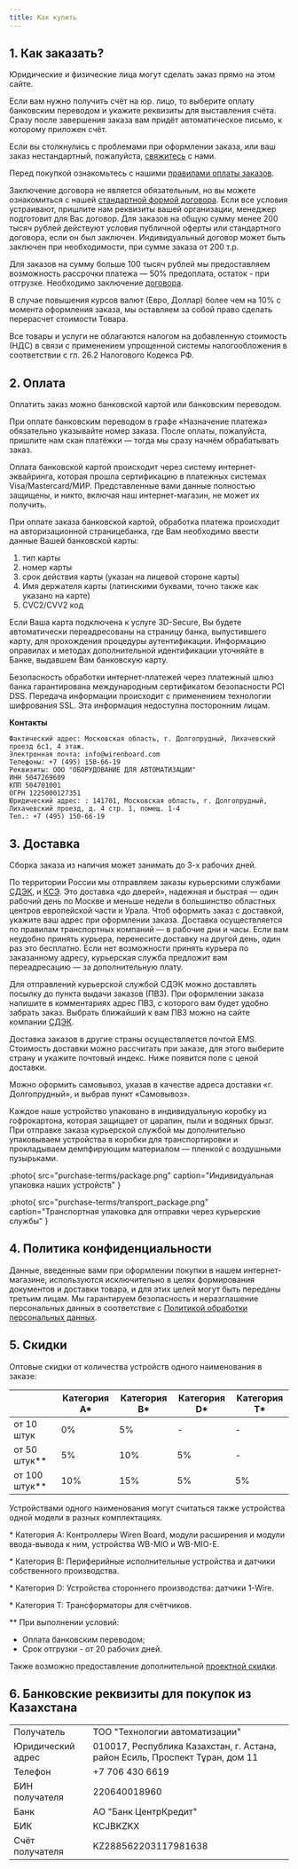 ```yaml
---
title: Как купить
---
```


## 1. Как заказать?

Юридические и физические лица могут сделать заказ прямо на этом сайте.

Если вам нужно получить счёт на юр. лицо, то выберите оплату банковским переводом и укажите реквизиты для выставления счёта.
Сразу после завершения заказа вам придёт автоматическое письмо, к которому приложен счёт.

Если вы столкнулись с проблемами при оформлении заказа, или ваш заказ нестандартный, пожалуйста, [свяжитесь](https://wirenboard.com/ru/pages/contacts/) с нами.

Перед покупкой ознакомьтесь с нашими [правилами оплаты заказов](https://docs.google.com/document/d/1Z8J29VmBZGXS3VruEZuUUIsl-nQQzkoyWf3pvSril54/export?format=pdf).

Заключение договора не является обязательным, но вы можете ознакомиться с нашей [стандартной формой договора](https://wirenboard.com/statics/content/files/6601802e4e1f2.pdf).
Если все условия устраивают, пришлите нам реквизиты вашей организации, менеджер подготовит для Вас договор.
Для заказов на общую сумму менее 200 тысяч рублей действуют условия публичной оферты или стандартного договора, если он был заключен.
Индивидуальный договор может быть заключен при необходимости, при сумме заказа от 200 т.р.

Для заказов на сумму больше 100 тысяч рублей мы предоставляем возможность рассрочки платежа — 50% предоплата, остаток - при отгрузке.
Необходимо заключение [договора](https://docs.google.com/document/d/1vM4KHqtWxCtr2RbCGrGQWMj0Vy9rYhlP9XWGqVMDbho/export?format=pdf).

В случае повышения курсов валют (Евро, Доллар) более чем на 10% с момента оформления заказа, мы оставляем за собой право сделать перерасчет стоимости Товара.

Все товары и услуги не облагаются налогом на добавленную стоимость (НДС) в связи с применением упрощенной системы налогообложения в соответствии с гл. 26.2 Налогового Кодекса РФ.

## 2. Оплата

Оплатить заказ можно банковской картой или банковским переводом.

При оплате банковским переводом в графе «Назначение платежа» обязательно указывайте номер заказа.
После оплаты, пожалуйста, пришлите нам скан платёжки — тогда мы сразу начнём обрабатывать заказ.

Оплата банковской картой происходит через систему интернет-эквайринга, которая прошла сертификацию в платежных системах Visa/Mastercard/МИР.
Представленные вами данные полностью защищены, и никто, включая наш интернет-магазин, не может их получить.

При оплате заказа банковской картой, обработка платежа происходит на авторизационной страницебанка, где Вам необходимо ввести данные Вашей банковской карты:
1. тип карты
2. номер карты
3. срок действия карты (указан на лицевой стороне карты)
4. Имя держателя карты (латинскими буквами, точно также как указано на карте)
5. CVC2/CVV2 код


Если Ваша карта подключена к услуге 3D-Secure, Вы будете автоматически переадресованы на страницу банка, выпустившего карту, для прохождения процедуры аутентификации.
Информацию оправилах и методах дополнительной идентификации уточняйте в Банке, выдавшем Вам банковскую карту.

Безопасность обработки интернет-платежей через платежный шлюз банка гарантирована международным сертификатом безопасности PCI DSS.
Передача информации происходит с применением технологии шифрования SSL. Эта информация недоступна посторонним лицам.

**Контакты**

```
Фактический адрес: Московская область, г. Долгопрудный, Лихачевский проезд 6с1, 4 этаж.
Электронная почта: info@wirenboard.com
Телефоны: +7 (495) 150-66-19
Реквизиты: ООО "ОБОРУДОВАНИЕ ДЛЯ АВТОМАТИЗАЦИИ"
ИНН 5047269609
КПП 504701001 
ОГРН 1225000127351
Юридический адрес: : 141701, Московская область, г. Долгопрудный, Лихачевский проезд, д. 4 стр. 1, помещ. 1-4
Тел.: +7 (495) 150-66-19
```

## 3. Доставка

Сборка заказа из наличия может занимать до 3-х рабочих дней.

По территории России мы отправляем заказы курьерскими службами [СДЭК](http://cdek.ru/), и [КСЭ](http://cse.ru/).
Это доставка «до дверей», надежная и быстрая — один рабочий день по Москве и меньше недели в большинство областных центров европейской части и Урала.
Чтоб оформить заказ с доставкой, укажите ваш адрес при оформлении заказа.
Доставка осуществляется по правилам транспортных компаний — в рабочие дни и часы.
Если вам неудобно принять курьера, перенесите доставку на другой день, один раз это бесплатно.
Если нет возможности принять курьера по заказанному адресу, курьерская служба предложит вам переадресацию — за дополнительную плату.

Для отправлений курьерской службой СДЭК можно доставлять посылку до пункта выдачи заказов (ПВЗ).
При оформлении заказа напишите в комментариях адрес ПВЗ, с которого вам будет удобно забрать заказ.
Выбрать ближайший к вам ПВЗ можно на сайте компании [СДЭК](https://www.cdek.ru/ru/offices).

Доставка заказов в другие страны осуществляется почтой EMS.
Стоимость доставки можно рассчитать при заказе, для этого выберите страну и укажите почтовый индекс.
Ниже появится поле с ценой доставки.

Можно оформить самовывоз, указав в качестве адреса доставки «г. Долгопрудный», и выбрав пункт «Самовывоз».

Каждое наше устройство упаковано в индивидуальную коробку из гофрокартона, которая защищает от царапин, пыли и водяных брызг.
При отправке заказа курьерской службой мы дополнительно упаковываем устройства в коробки для транспортировки и прокладываем демпфирующим материалом — пленкой с воздушными пузырьками.

:photo{
    src="purchase-terms/package.png"
    caption="Индивидуальная упаковка наших устройств"
}

:photo{
    src="purchase-terms/transport_package.png"
    caption="Транспортная упаковка для отправки через курьерские службы"
}

## 4. Политика конфиденциальности

Данные, введенные вами при оформлении покупки в нашем интернет-магазине, используются исключительно в целях формирования документов и доставки товара, и для этих целей могут быть переданы третьим лицам.
Мы гарантируем безопасность и неразглашение персональных данных в соответствие с [Политикой обработки персональных данных](https://wirenboard.com/ru/pages/personal-data-policy/).

## 5. Скидки

Оптовые скидки от количества устройств одного наименования в заказе:

|                    | Категория A* | Категория B* | Категория D* | Категория T* |
|--------------------|--------------|--------------|--------------|--------------|
| от 10 штук         | 0%           | 5%           | -            | -            |
| от 50 штук**       | 5%           | 10%          | 5%           | -            |
| от 100 штук**      | 10%          | 15%          | 5%           | 5%           |

Устройствами одного наименования могут считаться также устройства одной модели в разных комплектациях.

\* Категория A: Контроллеры Wiren Board, модули расширения и модули ввода-вывода к ним, устройства WB-MIO и WB-MIO-E.

\* Категория B: Периферийные исполнительные устройства и датчики собственного производства.

\* Категория D: Устройства стороннего производства: датчики 1-Wire.

\* Категория T: Трансформаторы для счётчиков.

** При выполнении условий:
- Оплата банковским переводом;
- Срок отгрузки - от 20 рабочих дней.

Также возможно предоставление дополнительной [проектной скидки](https://wirenboard.com/statics/content/files/64bfc987a5596.pdf).

## 6. Банковские реквизиты для покупок из Казахстана

|                  |                                                         |
|----------------------|-----------------------------------------------------------------|
| Получатель           | ТОО "Технологии автоматизации"                                  |
| Юридический адрес     | 010017, Республика Казахстан, г. Астана, район Есиль, Проспект Тұран, дом 11|
| Телефон              | +7 706 430 6619                                                |
| БИН получателя       | 220640018960                                                   |
| Банк                 | АО "Банк ЦентрКредит"                                          |
| БИК                  | KCJBKZKX                                                       |
| Счёт получателя      | KZ288562203117981638                                           |

